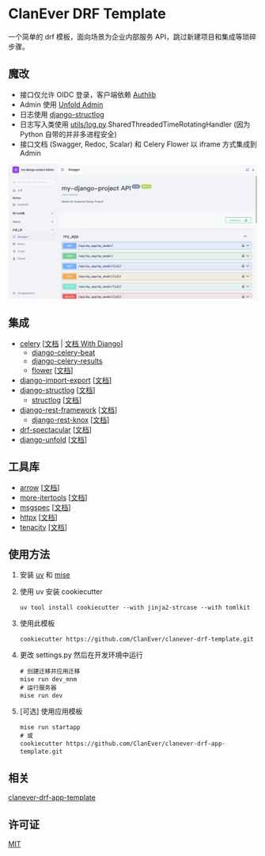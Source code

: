 # ClanEver DRF Template

一个简单的 drf 模板，面向场景为企业内部服务 API，跳过新建项目和集成等琐碎步骤。

## 魔改

- 接口仅允许 OIDC 登录，客户端依赖 [Authlib]()
- Admin 使用 [Unfold Admin](https://github.com/unfoldadmin/django-unfold)
- 日志使用 [django-structlog](https://github.com/jrobichaud/django-structlog)
- 日志写入类使用 [utils/log.py](https://github.com/ClanEver/clanever-drf-template/blob/main/%7B%7B%20cookiecutter.project_dir%20%7D%7D/utils/log.py).SharedThreadedTimeRotatingHandler (因为 Python 自带的并非多进程安全)
- 接口文档 (Swagger, Redoc, Scalar) 和 Celery Flower 以 iframe 方式集成到 Admin

![Admin](img/admin.jpg)

## 集成

- [celery](https://github.com/celery/celery) [[文档](https://docs.celeryq.dev/en/stable/) | [文档 With Django](https://docs.celeryq.dev/en/stable/django/index.html)]
    - [django-celery-beat](https://github.com/celery/django-celery-beat)
    - [django-celery-results](https://github.com/celery/django-celery-results)
    - [flower](https://github.com/mher/flower) [[文档](https://flower.readthedocs.io/en/latest/)]
- [django-import-export](https://github.com/django-import-export/django-import-export) [[文档](https://django-import-export.readthedocs.io/en/latest/)]
- [django-structlog](https://github.com/jrobichaud/django-structlog) [[文档](https://django-structlog.readthedocs.io/en/latest/)]
    - [structlog](https://github.com/hynek/structlog) [[文档](https://www.structlog.org/en/stable/)]
- [django-rest-framework](https://github.com/encode/django-rest-framework/tree/master) [[文档](https://www.django-rest-framework.org/)]
    - [django-rest-knox](https://github.com/jazzband/django-rest-knox) [[文档](https://jazzband.github.io/django-rest-knox/)]
- [drf-spectacular](https://github.com/tfranzel/drf-spectacular) [[文档](https://drf-spectacular.readthedocs.io/en/latest/)]
- [django-unfold](https://github.com/unfoldadmin/django-unfold) [[文档](https://unfoldadmin.com/docs/)]

## 工具库

- [arrow](https://github.com/arrow-py/arrow) [[文档](https://arrow.readthedocs.io/en/latest/)]
- [more-itertools](https://github.com/more-itertools/more-itertools) [[文档](https://more-itertools.readthedocs.io/en/latest/)]
- [msgspec](https://github.com/jcrist/msgspec) [[文档](https://jcristharif.com/msgspec/)]
- [httpx](https://github.com/encode/httpx/) [[文档](https://www.python-httpx.org/)]
- [tenacity](https://github.com/jd/tenacity) [[文档](https://tenacity.readthedocs.io/en/latest/)]

## 使用方法

1. 安装 [uv](https://github.com/mitsuhiko/rye) 和 [mise](https://github.com/jdx/mise)

2. 使用 uv 安装 cookiecutter
    ```shell
    uv tool install cookiecutter --with jinja2-strcase --with tomlkit
    ```

3. 使用此模板
    ```shell
    cookiecutter https://github.com/ClanEver/clanever-drf-template.git
    ```

4. 更改 settings.py 然后在开发环境中运行
    ```shell
    # 创建迁移并应用迁移
    mise run dev_mnm
    # 运行服务器
    mise run dev
    ```

5. [可选] 使用应用模板
    ```shell
    mise run startapp
    # 或
    cookiecutter https://github.com/ClanEver/clanever-drf-app-template.git
    ```

## 相关

[clanever-drf-app-template](https://github.com/ClanEver/clanever-drf-app-template/)

## 许可证

[MIT](./LICENSE)
